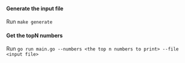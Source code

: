 #### Generate the input file

Run `make generate`

#### Get the topN numbers

Run `go run main.go --numbers <the top n numbers to print> --file <input file>`
